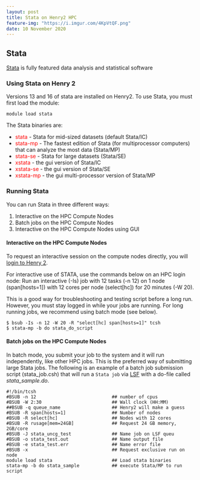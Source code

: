 ```yaml
---
layout: post
title: Stata on Henry2 HPC
feature-img: "https://i.imgur.com/4KpVtQF.png"
date: 10 November 2020
---
```

##  Stata  
[Stata](https://www.stata.com/products/which-stata-is-right-for-me/) is fully featured data analysis and statistical software

### Using Stata on Henry 2
Versions 13 and 16 of stata are installed on Henry2. To use Stata, you must first load the module:
```
module load stata
```
The Stata binaries are:     
* <span style="color:red">stata</span> - Stata for mid-sized datasets (default Stata/IC) 
* <span style="color:red">stata-mp</span> - The fastest edition of Stata (for multiprocessor computers) that can analyze the most data (Stata/MP)
* <span style="color:red">stata-se</span> - Stata for large datasets (Stata/SE)
* <span style="color:red">xstata</span> - the gui version of Stata/IC
* <span style="color:red">xstata-se</span> - the gui version of Stata/SE
* <span style="color:red">xstata-mp</span> - the gui multi-processor version of Stata/MP 

### Running Stata      
You can run Stata in three different ways:       
1. Interactive on the HPC Compute Nodes
2. Batch jobs on the HPC Compute Nodes
3. Interactive on the HPC Compute Nodes using GUI

#### Interactive on the HPC Compute Nodes
To request an interactive session on the compute nodes directly, you will [login to Henry 2](https://projects.ncsu.edu/hpc/Documents/Login.php).

For interactive use of STATA, use the commands below on an HPC login node:
Run an interactive (-Is) job with 12 tasks (-n 12) on 1 node (span[hosts=1])
with 12 cores per node (select[hc]) for 20 minutes (-W 20).

This is a good way for troubleshooting and testing script before a long run.
However, you must stay logged in while your jobs are running. For long running jobs, we recommend using batch mode (see below).
```
$ bsub -Is -n 12 -W 20 -R "select[hc] span[hosts=1]" tcsh
$ stata-mp -b do stata_do_script
```

#### Batch jobs on the HPC Compute Nodes
In batch mode, you submit your job to the system and it will run independently, like other HPC jobs. This is the preferred way of submitting large Stata jobs. 
The following is an example of a batch job submission script (stata_job.csh)
that will run a `Stata job` via [LSF](https://projects.ncsu.edu/hpc/Documents/LSF.php#jump) with a do-file called *stata_sample.do*.
```
#!/bin/tcsh
#BSUB -n 12                            ## number of cpus
#BSUB -W 2:30                          ## Wall clock (HH:MM)
##BSUB -q queue_name                   ## Henry2 will make a guess
#BSUB -R span[hosts=1]                 ## Number of nodes
#BSUB -R select[hc]                    ## Nodes with 12 cores
#BSUB -R rusage[mem=24GB]              ## Request 24 GB memory, 2GB/core
#BSUB -J stata_uncg_test               ## Name job on LSF queu
#BSUB -o stata_test.out                ## Name output file
#BSUB -e stata_test.err                ## Name error file
#BSUB -x                               ## Request exclusive run on node
module load stata                      ## Load stata binaries
stata-mp -b do stata_sample            ## execute Stata/MP to run script
```